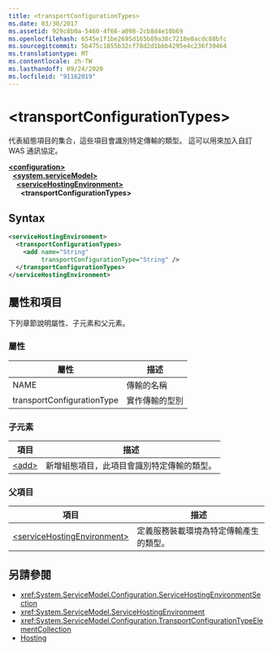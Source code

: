 ```yaml
---
title: <transportConfigurationTypes>
ms.date: 03/30/2017
ms.assetid: 929c8b0a-5460-4f66-a098-2cb8d4e10b69
ms.openlocfilehash: 6545e1f1be2695d165b89a38c7218e0acdc88bfc
ms.sourcegitcommit: 5b475c1855b32cf78d2d1bbb4295e4c236f39464
ms.translationtype: MT
ms.contentlocale: zh-TW
ms.lasthandoff: 09/24/2020
ms.locfileid: "91162019"
---
```

# \<transportConfigurationTypes>

代表組態項目的集合，這些項目會識別特定傳輸的類型。 這可以用來加入自訂 WAS 通訊協定。  
  
[**\<configuration>**](../configuration-element.md)\
&nbsp;&nbsp;[**\<system.serviceModel>**](system-servicemodel.md)\
&nbsp;&nbsp;&nbsp;&nbsp;[**\<serviceHostingEnvironment>**](servicehostingenvironment.md)\
&nbsp;&nbsp;&nbsp;&nbsp;&nbsp;&nbsp;**\<transportConfigurationTypes>**  
  
## <a name="syntax"></a>Syntax  
  
```xml  
<serviceHostingEnvironment>
  <transportConfigurationTypes>
    <add name="String"
         transportConfigurationType="String" />
  </transportConfigurationTypes>
</serviceHostingEnvironment>
```  
  
## <a name="attributes-and-elements"></a>屬性和項目  

 下列章節說明屬性、子元素和父元素。  
  
### <a name="attributes"></a>屬性  
  
|屬性|描述|  
|---------------|-----------------|  
|NAME|傳輸的名稱|  
|transportConfigurationType|實作傳輸的型別|  
  
### <a name="child-elements"></a>子元素  
  
|項目|描述|  
|-------------|-----------------|  
|[\<add>](add-of-transportconfigurationtype.md)|新增組態項目，此項目會識別特定傳輸的類型。|  
  
### <a name="parent-elements"></a>父項目  
  
|項目|描述|  
|-------------|-----------------|  
|[\<serviceHostingEnvironment>](servicehostingenvironment.md)|定義服務裝載環境為特定傳輸產生的類型。|  
  
## <a name="see-also"></a>另請參閱

- <xref:System.ServiceModel.Configuration.ServiceHostingEnvironmentSection>
- <xref:System.ServiceModel.ServiceHostingEnvironment>
- <xref:System.ServiceModel.Configuration.TransportConfigurationTypeElementCollection>
- [Hosting](../../../wcf/feature-details/hosting.md)

